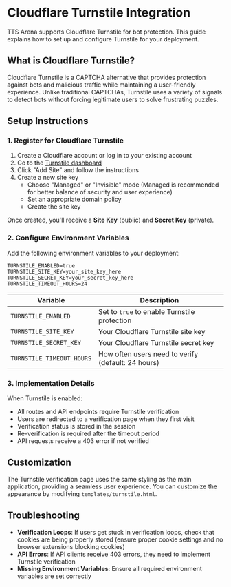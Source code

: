 # Cloudflare Turnstile Integration

TTS Arena supports Cloudflare Turnstile for bot protection. This guide explains how to set up and configure Turnstile for your deployment.

## What is Cloudflare Turnstile?

Cloudflare Turnstile is a CAPTCHA alternative that provides protection against bots and malicious traffic while maintaining a user-friendly experience. Unlike traditional CAPTCHAs, Turnstile uses a variety of signals to detect bots without forcing legitimate users to solve frustrating puzzles.

## Setup Instructions

### 1. Register for Cloudflare Turnstile

1. Create a Cloudflare account or log in to your existing account
2. Go to the [Turnstile dashboard](https://dash.cloudflare.com/?to=/:account/turnstile)
3. Click "Add Site" and follow the instructions
4. Create a new site key
   - Choose "Managed" or "Invisible" mode (Managed is recommended for better balance of security and user experience)
   - Set an appropriate domain policy
   - Create the site key

Once created, you'll receive a **Site Key** (public) and **Secret Key** (private).

### 2. Configure Environment Variables

Add the following environment variables to your deployment:

```
TURNSTILE_ENABLED=true
TURNSTILE_SITE_KEY=your_site_key_here
TURNSTILE_SECRET_KEY=your_secret_key_here
TURNSTILE_TIMEOUT_HOURS=24
```

| Variable | Description |
|----------|-------------|
| `TURNSTILE_ENABLED` | Set to `true` to enable Turnstile protection |
| `TURNSTILE_SITE_KEY` | Your Cloudflare Turnstile site key |
| `TURNSTILE_SECRET_KEY` | Your Cloudflare Turnstile secret key |
| `TURNSTILE_TIMEOUT_HOURS` | How often users need to verify (default: 24 hours) |

### 3. Implementation Details

When Turnstile is enabled:
- All routes and API endpoints require Turnstile verification
- Users are redirected to a verification page when they first visit
- Verification status is stored in the session
- Re-verification is required after the timeout period
- API requests receive a 403 error if not verified

## Customization

The Turnstile verification page uses the same styling as the main application, providing a seamless user experience. You can customize the appearance by modifying `templates/turnstile.html`.

## Troubleshooting

- **Verification Loops**: If users get stuck in verification loops, check that cookies are being properly stored (ensure proper cookie settings and no browser extensions blocking cookies)
- **API Errors**: If API clients receive 403 errors, they need to implement Turnstile verification
- **Missing Environment Variables**: Ensure all required environment variables are set correctly 